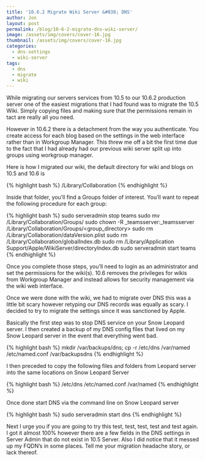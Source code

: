 ```yaml
---
title: '10.6.2 Migrate Wiki Server &#038; DNS'
author: Jon
layout: post
permalink: /blog/10-6-2-migrate-dns-wiki-server/
image: /assets/img/covers/cover-16.jpg
thumbnail: /assets/img/covers/cover-16.jpg
categories:
  - dns-settings
  - wiki-server
tags:
  - dns
  - migrate
  - wiki
---
```

While migrating our servers services from 10.5 to our 10.6.2 production server one of the easiest migrations that I had found was to migrate the 10.5 Wiki. Simply copying files and making sure that the permissions remain in tact are really all you need. 

However in 10.6.2 there is a detachment from the way you authenticate. You create access for each blog based on the settings in the web interface rather than in Workgroup Manager. This threw me off a bit the first time due to the fact that I had already had our previous wiki server split up into groups using workgroup manager. 

Here is how I migrated our wiki, the default directory for wiki and blogs on 10.5 and 10.6 is 

{% highlight bash %}
/Library/Collaboration
{% endhighlight %}

Inside that folder, you’ll find a Groups folder of interest. You’ll want to repeat the following procedure for each group:

{% highlight bash %}
sudo serveradmin stop teams
sudo mv <Group Folder from Backup> /Library/Collaboration/Groups/
sudo chown -R _teamsserver:_teamsserver /Library/Collaboration/Groups/<group_directory>
sudo rm /Library/Collaboration/dataVersion.plist
sudo rm /Library/Collaboration/globalIndex.db
sudo rm /Library/Application Support/Apple/WikiServer/directoryIndex.db
sudo serveradmin start teams
{% endhighlight %}

Once you complete those steps, you’ll need to login as an administrator and set the permissions for the wiki(s). 10.6 removes the privileges for wikis from Workgroup Manager and instead allows for security management via the wiki web interface.

Once we were done with the wiki, we had to migrate over DNS this was a little bit scary however retyping our DNS records was equally as scary. I decided to try to migrate the settings since it was sanctioned by Apple. 

Basically the first step was to stop DNS service on your Snow Leopard server. I then created a backup of my DNS config files that lived on my Snow Leopard server in the event that everything went bad. 

{% highlight bash %}
mkdir /var/backups/dns; cp -r /etc/dns /var/named /etc/named.conf /var/backupsdns
{% endhighlight %}
  
I then preceded to copy the following files and folders from Leopard server into the same locations on Snow Leopard Server

{% highlight bash %}
/etc/dns
/etc/named.conf
/var/named
{% endhighlight %}

Once done start DNS via the command line on Snow Leopard server 

{% highlight bash %}
sudo serveradmin start dns
{% endhighlight %}

Next I urge you if you are going to try this test, test, test, test and test again. I got it almost 100% however there are a few fields in the DNS settings in Server Admin that do not exist in 10.5 Server. Also I did notice that it messed up my FQDN&#8217;s in some places. Tell me your migration headache story, or lack thereof.

